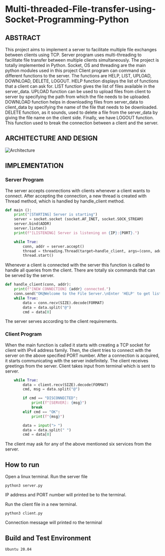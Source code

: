 # Multi-threaded-File-transfer-using-Socket-Programming-Python


##	ABSTRACT
This project aims to implement a server to facilitate multiple file exchanges between clients using TCP. Server program uses multi-threading to facilitate file transfer between multiple clients simultaneously. The project is totally implemented in Python. Socket, OS and threading are the main python modules used in this project
Client program can command six different functions to the server. The functions are HELP, LIST, UPLOAD, DOWNLOAD, DELETE, LOGOUT. HELP function displays the list of functions that a client can ask for. LIST function gives the list of files available in the server_data. UPLOAD function can be used to  upload files from client to server by specifying the path from which the file needs to be uploaded. DOWNLOAD function helps in downloading files from server_data to client_data by specifying the name of the file that needs to be downloaded. DELETE function, as it sounds, used to delete a file from the server_data by giving the file name on the client side. Finally, we have LOGOUT function. This function used to break the connection between a client and the server.



## ARCHITECTURE AND DESIGN

![Architecture](https://user-images.githubusercontent.com/89296568/152753017-1f8aecc7-ca67-431c-ac9b-4677c809e66d.png)



## IMPLEMENTATION

### Server Program
The server accepts connections with clients whenever a client wants to connect. After accepting the connection, a new thread is created with Thread method, which is handled by handle_client method.
```python
def main ():
    print("[STARTING] Server is starting")
    server = socket.socket (socket.AF_INET, socket.SOCK_STREAM)
    server.bind(ADDR)
    server.listen()
    print(f"[LISTENING] Server is listening on {IP}:{PORT}.")

    while True:
        conn, addr = server.accept()
        thread = threading.Thread(target=handle_client, args=(conn, addr))
        thread.start()
```
Whenever a client is connected with the server this function is called to handle all queries from the client. There are totally six commands that can be served by the server. 
```python
def handle_client(conn, addr):
    print(f"[NEW CONNECTION] {addr} connected.")
    conn.send("OK@Welcome to the File Server.\nEnter 'HELP' to get list of commands.".encode(FORMAT))
    while True:
        data = conn.recv(SIZE).decode(FORMAT)
        data = data.split("@")
        cmd = data[0]

```
The server serves according to the client requirements.


### Client Program
When the main function is called it starts with creating a TCP socket for client with IPv4 address family. Then, the client tries to connect with the server on the above specified PORT number. After a connection is acquired, it starts communicating with the server indefinitely.  The client receives greetings from the server. Client takes input from terminal which is sent to server. 
```python
    while True:
        data = client.recv(SIZE).decode(FORMAT)
        cmd, msg = data.split("@")

        if cmd == "DISCONNECTED":
            print(f"[SERVER]: {msg}")
            break
        elif cmd == "OK":
            print(f"{msg}")

        data = input("> ")
        data = data.split(" ")
        cmd = data[0]
```
The client may ask for any of the above mentioned six services from the server.



## How to run
Open a linux terminal. Run the server file
```
python3 server.py
```
IP address and PORT number will printed be to the terminal.

Run the client file in a new terminal.
```
python3 client.py
```
Connection message will printed ro the terminal



## Build and Test Environment
```
Ubuntu 20.04
```

